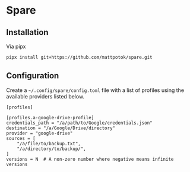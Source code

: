 # Spare

## Installation

Via pipx

```bash
pipx install git+https://github.com/mattpotok/spare.git
```

## Configuration

Create a `~/.config/spare/config.toml` file with a list of profiles using the available providers listed below.

```
[profiles]

[profiles.a-google-drive-profile]
credentials_path = "/a/path/to/Google/credentials.json"
destination = "/a/Google/Drive/directory"
provider = "google-drive"
sources = [
    "/a/file/to/backup.txt",
    "/a/directory/to/backup/",
]
versions = N  # A non-zero number where negative means infinite versions
```
